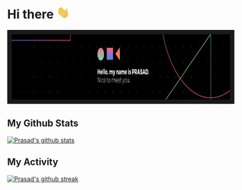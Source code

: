 # Hi there <img src="https://raw.githubusercontent.com/ABSphreak/ABSphreak/master/gifs/Hi.gif" width="30px">
<p>
<img src="https://github.com/prasad145/prasad145/blob/main/Banner.png" width="100%" height="150" border="10"/>

<!--
**prasad145/prasad145** is a ✨ _special_ ✨ repository because its `README.md` (this file) appears on your GitHub profile.

Here are some ideas to get you started:

- 🔭 I’m currently working on ...
- 🌱 I’m currently learning ...
- 👯 I’m looking to collaborate on ...
- 🤔 I’m looking for help with ...
- 💬 Ask me about ...
- 📫 How to reach me: ...
- 😄 Pronouns: ...
- ⚡ Fun fact: ...
-->
## My Github Stats
[![Prasad's github stats](https://github-readme-stats.vercel.app/api?username=prasad145&theme=blue-green)](https://github.com/prasad145/github-readme-stats)
<br>
## My Activity
[![Prasad's github streak](https://github-readme-streak-stats.herokuapp.com/?user=prasad145&theme=blue-green)](https://github.com/prasad145/github-readme-streak-stats)
</p>
